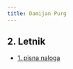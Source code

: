 ```yaml
---
title: Damijan Purg
---
```

## 2. Letnik
- [1. pisna naloga](./damijan_purg/2_letnik/1_pisna_naloga.pdf)

